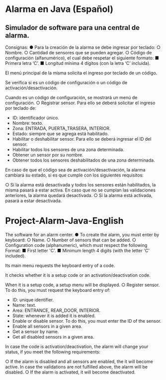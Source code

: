 # Alarma en Java (Español)
## Simulador de software para una central de alarma.  <br>
Consignas: 
● Para la creación de la alarma se debe ingresar por teclado:
○ Nombre.
○ Cantidad de sensores que se pueden agregar.
○ Código de configuración (alfanumérico), el cual debe respetar el siguiente
formato:
■ Primera letra ‘C’.
■ Longitud mínima 4 dígitos (con la letra ‘C’ incluida).

El menú principal de la misma solicita el ingreso por teclado de un código. 

Se verifica si es un código de configuración o un código de activación/desactivación.

Cuando es un código de configuración, se mostrará un menú de configuración. 
○ Registrar sensor. Para ello se deberá solicitar el ingreso por teclado de:
- ID: identificador único.
- Nombre: texto.
- Zona: ENTRADA, PUERTA_TRASERA, INTERIOR.
- Estado: siempre que se agrega está habilitado.
- Habilitar o deshabilitar sensor. Para ello se deberá ingresar el ID del
sensor.
- Habilitar todos los sensores de una zona determinada.
- Obtener un sensor por su nombre.
- Obtener todos los sensores deshabilitados de una zona determinada.

En caso de que el código sea de activación/desactivación, la alarma
cambiará su estado, si es que cumple con los siguientes requisitos: 

○ Si la alarma está desactivada y todos los sensores están habilitados, la
misma pasará a estar activa. En caso que no se cumplan las validaciones
anteriores, la alarma quedará desactivada.
○ Si la alarma está activada, pasará a estar desactivada.



# Project-Alarm-Java-English
The software for an alarm center.
● To create the alarm, you must enter by keyboard:
○ Name.
○ Number of sensors that can be added.
○ Configuration code (alphanumeric), which must respect the following
Format:
■ First letter 'C'.
■ Minimum length 4 digits (with the letter 'C' included).

Its main menu requests the keyboard entry of a code.

It checks whether it is a setup code or an activation/deactivation code.

When it is a setup code, a setup menu will be displayed.
○ Register sensor. To do this, you must request the keyboard entry of:
- ID: unique identifier.
- Name: text.
- Area: ENTRANCE, REAR_DOOR, INTERIOR.
- State: whenever it is added it is enabled.
- Enable or disable sensor. To do this, you must enter the ID of the
sensor.
- Enable all sensors in a given area.
- Get a sensor by name.
- Get all disabled sensors in a given area.

In case the code is activation/deactivation, the alarm
will change your status, if you meet the following requirements:

○ If the alarm is disabled and all sensors are enabled, the
it will become active. In case the validations are not fulfilled
above, the alarm will be disabled.
○ If the alarm is activated, it will become deactivated.
